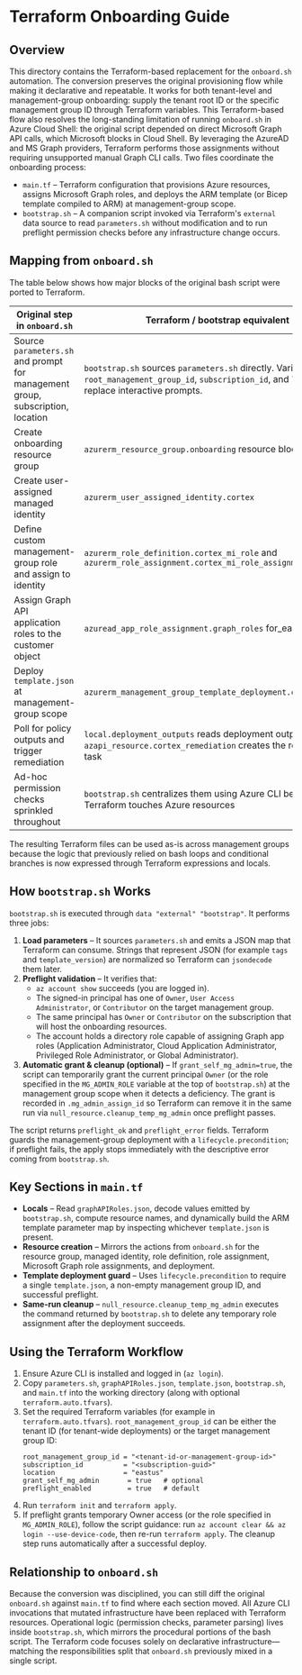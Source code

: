 # Terraform Onboarding Guide

## Overview
This directory contains the Terraform-based replacement for the `onboard.sh` automation. The conversion preserves the original provisioning flow while making it declarative and repeatable. It works for both tenant-level and management-group onboarding: supply the tenant root ID or the specific management group ID through Terraform variables. This Terraform-based flow also resolves the long-standing limitation of running `onboard.sh` in Azure Cloud Shell: the original script depended on direct Microsoft Graph API calls, which Microsoft blocks in Cloud Shell. By leveraging the AzureAD and MS Graph providers, Terraform performs those assignments without requiring unsupported manual Graph CLI calls. Two files coordinate the onboarding process:

* `main.tf` – Terraform configuration that provisions Azure resources, assigns Microsoft Graph roles, and deploys the ARM template (or Bicep template compiled to ARM) at management-group scope.
* `bootstrap.sh` – A companion script invoked via Terraform's `external` data source to read `parameters.sh` without modification and to run preflight permission checks before any infrastructure change occurs.

## Mapping from `onboard.sh`
The table below shows how major blocks of the original bash script were ported to Terraform.

| Original step in `onboard.sh` | Terraform / bootstrap equivalent |
| --- | --- |
| Source `parameters.sh` and prompt for management group, subscription, location | `bootstrap.sh` sources `parameters.sh` directly. Variables `root_management_group_id`, `subscription_id`, and `location` replace interactive prompts. |
| Create onboarding resource group | `azurerm_resource_group.onboarding` resource block in `main.tf` |
| Create user-assigned managed identity | `azurerm_user_assigned_identity.cortex` |
| Define custom management-group role and assign to identity | `azurerm_role_definition.cortex_mi_role` and `azurerm_role_assignment.cortex_mi_role_assignment` |
| Assign Graph API application roles to the customer object | `azuread_app_role_assignment.graph_roles` for_each loop |
| Deploy `template.json` at management-group scope | `azurerm_management_group_template_deployment.cortex_policy` |
| Poll for policy outputs and trigger remediation | `local.deployment_outputs` reads deployment outputs and `azapi_resource.cortex_remediation` creates the remediation task |
| Ad-hoc permission checks sprinkled throughout | `bootstrap.sh` centralizes them using Azure CLI before Terraform touches Azure resources |

The resulting Terraform files can be used as-is across management groups because the logic that previously relied on bash loops and conditional branches is now expressed through Terraform expressions and locals.

## How `bootstrap.sh` Works
`bootstrap.sh` is executed through `data "external" "bootstrap"`. It performs three jobs:

1. **Load parameters** – It sources `parameters.sh` and emits a JSON map that Terraform can consume. Strings that represent JSON (for example `tags` and `template_version`) are normalized so Terraform can `jsondecode` them later.
2. **Preflight validation** – It verifies that:
   * `az account show` succeeds (you are logged in).
   * The signed-in principal has one of `Owner`, `User Access Administrator`, or `Contributor` on the target management group.
   * The same principal has `Owner` or `Contributor` on the subscription that will host the onboarding resources.
   * The account holds a directory role capable of assigning Graph app roles (Application Administrator, Cloud Application Administrator, Privileged Role Administrator, or Global Administrator).
3. **Automatic grant & cleanup (optional)** – If `grant_self_mg_admin=true`, the script can temporarily grant the current principal `Owner` (or the role specified in the `MG_ADMIN_ROLE` variable at the top of `bootstrap.sh`) at the management group scope when it detects a deficiency. The grant is recorded in `.mg_admin_assign_id` so Terraform can remove it in the same run via `null_resource.cleanup_temp_mg_admin` once preflight passes.

The script returns `preflight_ok` and `preflight_error` fields. Terraform guards the management-group deployment with a `lifecycle.precondition`; if preflight fails, the apply stops immediately with the descriptive error coming from `bootstrap.sh`.

## Key Sections in `main.tf`
* **Locals** – Read `graphAPIRoles.json`, decode values emitted by `bootstrap.sh`, compute resource names, and dynamically build the ARM template parameter map by inspecting whichever `template.json` is present.
* **Resource creation** – Mirrors the actions from `onboard.sh` for the resource group, managed identity, role definition, role assignment, Microsoft Graph role assignments, and deployment.
* **Template deployment guard** – Uses `lifecycle.precondition` to require a single `template.json`, a non-empty management group ID, and successful preflight.
* **Same-run cleanup** – `null_resource.cleanup_temp_mg_admin` executes the command returned by `bootstrap.sh` to delete any temporary role assignment after the deployment succeeds.

## Using the Terraform Workflow
1. Ensure Azure CLI is installed and logged in (`az login`).
2. Copy `parameters.sh`, `graphAPIRoles.json`, `template.json`, `bootstrap.sh`, and `main.tf` into the working directory (along with optional `terraform.auto.tfvars`).
3. Set the required Terraform variables (for example in `terraform.auto.tfvars`). `root_management_group_id` can be either the tenant ID (for tenant-wide deployments) or the target management group ID:
   ```hcl
   root_management_group_id = "<tenant-id-or-management-group-id>"
   subscription_id          = "<subscription-guid>"
   location                 = "eastus"
   grant_self_mg_admin       = true   # optional
   preflight_enabled         = true   # default
   ```
4. Run `terraform init` and `terraform apply`.
5. If preflight grants temporary Owner access (or the role specified in `MG_ADMIN_ROLE`), follow the script guidance: run `az account clear && az login --use-device-code`, then re-run `terraform apply`. The cleanup step runs automatically after a successful deploy.

## Relationship to `onboard.sh`
Because the conversion was disciplined, you can still diff the original `onboard.sh` against `main.tf` to find where each section moved. All Azure CLI invocations that mutated infrastructure have been replaced with Terraform resources. Operational logic (permission checks, parameter parsing) lives inside `bootstrap.sh`, which mirrors the procedural portions of the bash script. The Terraform code focuses solely on declarative infrastructure—matching the responsibilities split that `onboard.sh` previously mixed in a single script.

